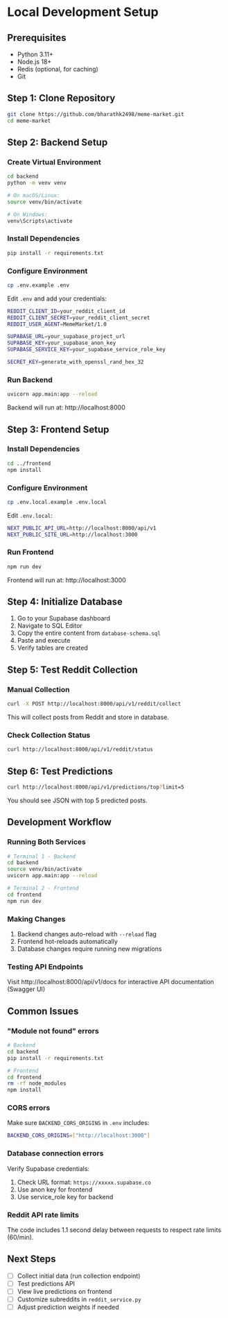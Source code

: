 # Local Development Setup

## Prerequisites

- Python 3.11+
- Node.js 18+
- Redis (optional, for caching)
- Git

## Step 1: Clone Repository

```bash
git clone https://github.com/bharathk2498/meme-market.git
cd meme-market
```

## Step 2: Backend Setup

### Create Virtual Environment

```bash
cd backend
python -m venv venv

# On macOS/Linux:
source venv/bin/activate

# On Windows:
venv\Scripts\activate
```

### Install Dependencies

```bash
pip install -r requirements.txt
```

### Configure Environment

```bash
cp .env.example .env
```

Edit `.env` and add your credentials:

```bash
REDDIT_CLIENT_ID=your_reddit_client_id
REDDIT_CLIENT_SECRET=your_reddit_client_secret
REDDIT_USER_AGENT=MemeMarket/1.0

SUPABASE_URL=your_supabase_project_url
SUPABASE_KEY=your_supabase_anon_key
SUPABASE_SERVICE_KEY=your_supabase_service_role_key

SECRET_KEY=generate_with_openssl_rand_hex_32
```

### Run Backend

```bash
uvicorn app.main:app --reload
```

Backend will run at: http://localhost:8000

## Step 3: Frontend Setup

### Install Dependencies

```bash
cd ../frontend
npm install
```

### Configure Environment

```bash
cp .env.local.example .env.local
```

Edit `.env.local`:

```bash
NEXT_PUBLIC_API_URL=http://localhost:8000/api/v1
NEXT_PUBLIC_SITE_URL=http://localhost:3000
```

### Run Frontend

```bash
npm run dev
```

Frontend will run at: http://localhost:3000

## Step 4: Initialize Database

1. Go to your Supabase dashboard
2. Navigate to SQL Editor
3. Copy the entire content from `database-schema.sql`
4. Paste and execute
5. Verify tables are created

## Step 5: Test Reddit Collection

### Manual Collection

```bash
curl -X POST http://localhost:8000/api/v1/reddit/collect
```

This will collect posts from Reddit and store in database.

### Check Collection Status

```bash
curl http://localhost:8000/api/v1/reddit/status
```

## Step 6: Test Predictions

```bash
curl http://localhost:8000/api/v1/predictions/top?limit=5
```

You should see JSON with top 5 predicted posts.

## Development Workflow

### Running Both Services

```bash
# Terminal 1 - Backend
cd backend
source venv/bin/activate
uvicorn app.main:app --reload

# Terminal 2 - Frontend
cd frontend
npm run dev
```

### Making Changes

1. Backend changes auto-reload with `--reload` flag
2. Frontend hot-reloads automatically
3. Database changes require running new migrations

### Testing API Endpoints

Visit http://localhost:8000/api/v1/docs for interactive API documentation (Swagger UI)

## Common Issues

### "Module not found" errors

```bash
# Backend
cd backend
pip install -r requirements.txt

# Frontend
cd frontend
rm -rf node_modules
npm install
```

### CORS errors

Make sure `BACKEND_CORS_ORIGINS` in `.env` includes:
```bash
BACKEND_CORS_ORIGINS=["http://localhost:3000"]
```

### Database connection errors

Verify Supabase credentials:
1. Check URL format: `https://xxxxx.supabase.co`
2. Use anon key for frontend
3. Use service_role key for backend

### Reddit API rate limits

The code includes 1.1 second delay between requests to respect rate limits (60/min).

## Next Steps

- [ ] Collect initial data (run collection endpoint)
- [ ] Test predictions API
- [ ] View live predictions on frontend
- [ ] Customize subreddits in `reddit_service.py`
- [ ] Adjust prediction weights if needed
